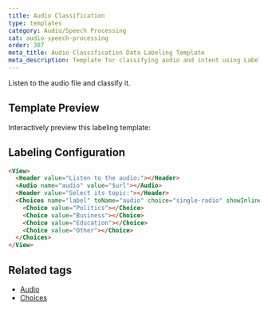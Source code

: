 ```yaml
---
title: Audio Classification
type: templates
category: Audio/Speech Processing
cat: audio-speech-processing
order: 307
meta_title: Audio Classification Data Labeling Template
meta_description: Template for classifying audio and intent using Label Studio for your data science and machine learning projects.
---
```


Listen to the audio file and classify it.

## Template Preview

Interactively preview this labeling template:

<div id="main-preview"></div>

## Labeling Configuration

```html
<View>
  <Header value="Listen to the audio:"></Header>
  <Audio name="audio" value="$url"></Audio>
  <Header value="Select its topic:"></Header>
  <Choices name="label" toName="audio" choice="single-radio" showInline="true">
    <Choice value="Politics"></Choice>
    <Choice value="Business"></Choice>
    <Choice value="Education"></Choice>
    <Choice value="Other"></Choice>
  </Choices>
</View>
```

## Related tags

- [Audio](/tags/audio.html)
- [Choices](/tags/choices.html)